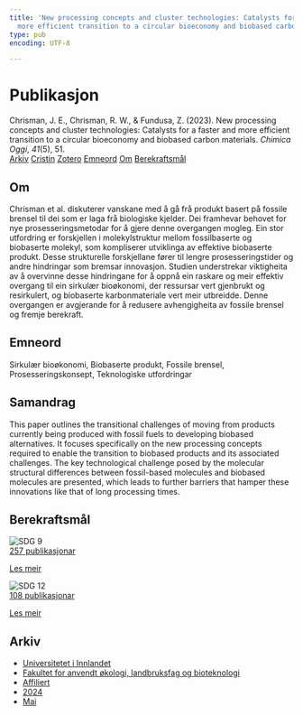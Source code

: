 ```yaml
---
title: 'New processing concepts and cluster technologies: Catalysts for a faster and
  more efficient transition to a circular bioeconomy and biobased carbon materials'
type: pub
encoding: UTF-8

---
```

<h1>Publikasjon</h1>
<article id="csl-bib-container-RUEA69QB" class="csl-bib-container">
  <div class="csl-bib-body"> <div class="csl-entry">Chrisman, J. E., Chrisman, R. W., &#38; Fundusa, Z. (2023). New processing concepts and cluster technologies: Catalysts for a faster and more efficient transition to a circular bioeconomy and biobased carbon materials. <i>Chimica Oggi</i>, <i>41</i>(5), 51.</div> </div>
  <div class="csl-bib-buttons">
    <a href="#taxonomy-article-RUEA69QB" alt="archive" class="csl-bib-button">Arkiv</a>
    <a href="https://app.cristin.no/results/show.jsf?id=2270747" alt="Cristin" class="csl-bib-button">Cristin</a>
    <a href="http://zotero.org/groups/5881554/items/RUEA69QB" alt="Zotero" class="csl-bib-button">Zotero</a>
    <a href="#keywords-article-RUEA69QB" alt="keywords" class="csl-bib-button">Emneord</a>
    <a href="#about-article-RUEA69QB" alt="about_pub" class="csl-bib-button">Om</a>
    <a href="#sdg-article-RUEA69QB" alt="sdg" class="csl-bib-button">Berekraftsmål</a>
  </div>
  <div id="csl-bib-meta-container-RUEA69QB"></div>
</article>
<div id="csl-bib-meta-RUEA69QB" class="csl-bib-meta">
  <article id="about-article-RUEA69QB" class="about_pub-article">
    <h1>Om</h1>
    Chrisman et al. diskuterer vanskane med å gå frå produkt basert på fossile brensel til dei som er laga frå biologiske kjelder. Dei framhevar behovet for nye prosesseringsmetodar for å gjere denne overgangen mogleg. Ein stor utfordring er forskjellen i molekylstruktur mellom fossilbaserte og biobaserte molekyl, som kompliserer utviklinga av effektive biobaserte produkt. Desse strukturelle forskjellane fører til lengre prosesseringstider og andre hindringar som bremsar innovasjon. Studien understrekar viktigheita av å overvinne desse hindringane for å oppnå ein raskare og meir effektiv overgang til ein sirkulær bioøkonomi, der ressursar vert gjenbrukt og resirkulert, og biobaserte karbonmateriale vert meir utbreidde. Denne overgangen er avgjerande for å redusere avhengigheita av fossile brensel og fremje berekraft.
  </article>
  <article id="keywords-article-RUEA69QB" class="keywords-article">
    <h1>Emneord</h1>
    Sirkulær bioøkonomi, Biobaserte produkt, Fossile brensel, Prosesseringskonsept, Teknologiske utfordringar
  </article>
  <article id="abstract-article-RUEA69QB" class="abstract-article">
    <h1>Samandrag</h1>
    This paper outlines the transitional challenges of moving from products currently 
being produced with fossil fuels to developing biobased alternatives. It focuses 
specifically on the new processing concepts required to enable the transition to 
biobased products and its associated challenges. The key technological challenge 
posed by the molecular structural differences between fossil-based molecules and 
biobased molecules are presented, which leads to further barriers that hamper these 
innovations like that of long processing times.
  </article>
  <article id="sdg-article-RUEA69QB" class="sdg-article">
    <h1>Berekraftsmål</h1>
    <div class="sdg-container"><div id="sdg9" class="sdg">
        <img src="{{< params subfolder >}}images/sdg/sdg09_nn.png" class="image" alt="SDG 9">
        <div class="sdg-overlay">
          <a href="/nn/archive/?key=?sdg=9#archive" class="sdg-publication-count"><span>257</span> publikasjonar</a>
          <p><a href="https://fn.no/om-fn/fns-baerekraftsmaal/industri-innovasjon-og-infrastruktur?lang=nno-NO" class="sdg-read-more">Les meir</a></p>
        </div>
      </div> <div id="sdg12" class="sdg">
        <img src="{{< params subfolder >}}images/sdg/sdg12_nn.png" class="image" alt="SDG 12">
        <div class="sdg-overlay">
          <a href="/nn/archive/?key=?sdg=12#archive" class="sdg-publication-count"><span>108</span> publikasjonar</a>
          <p><a href="https://fn.no/om-fn/fns-baerekraftsmaal/ansvarlig-forbruk-og-produksjon?lang=nno-NO" class="sdg-read-more">Les meir</a></p>
        </div>
      </div></div>
  </article>
  <article id="taxonomy-article-RUEA69QB" class="taxonomy-article">
    <h1>Arkiv</h1>
    <ul>
      <li>
        <a href="/nn/archive/?key=3DCRN523">Universitetet i Innlandet</a>
      </li>
      <li>
        <a href="/nn/archive/?key=T77LXH6D">Fakultet for anvendt økologi, landbruksfag og bioteknologi</a>
      </li>
      <li>
        <a href="/nn/archive/?key=B792VYXJ">Affiliert</a>
      </li>
      <li>
        <a href="/nn/archive/?key=88W7EKVA">2024</a>
      </li>
      <li>
        <a href="/nn/archive/?key=M2IMUYS3">Mai</a>
      </li>
    </ul>
  </article>
</div>
